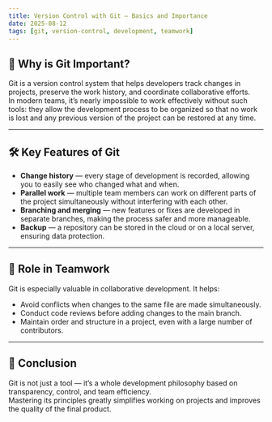 ```yaml
---
title: Version Control with Git — Basics and Importance
date: 2025-08-12
tags: [git, version-control, development, teamwork]
---
```


## 📌 Why is Git Important?

Git is a version control system that helps developers track changes in projects, preserve the work history, and coordinate collaborative efforts.  
In modern teams, it’s nearly impossible to work effectively without such tools: they allow the development process to be organized so that no work is lost and any previous version of the project can be restored at any time.

---

## 🛠 Key Features of Git

- **Change history** — every stage of development is recorded, allowing you to easily see who changed what and when.  
- **Parallel work** — multiple team members can work on different parts of the project simultaneously without interfering with each other.  
- **Branching and merging** — new features or fixes are developed in separate branches, making the process safer and more manageable.  
- **Backup** — a repository can be stored in the cloud or on a local server, ensuring data protection.

---

## 🤝 Role in Teamwork

Git is especially valuable in collaborative development. It helps:
- Avoid conflicts when changes to the same file are made simultaneously.  
- Conduct code reviews before adding changes to the main branch.  
- Maintain order and structure in a project, even with a large number of contributors.  

---

## 🚀 Conclusion

Git is not just a tool — it’s a whole development philosophy based on transparency, control, and team efficiency.  
Mastering its principles greatly simplifies working on projects and improves the quality of the final product.

